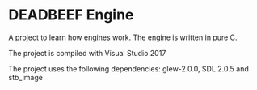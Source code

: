 # DEADBEEF Engine

A project to learn how engines work. The engine is written in pure C.

The project is compiled with Visual Studio 2017

The project uses the following dependencies: glew-2.0.0, SDL 2.0.5 and stb_image